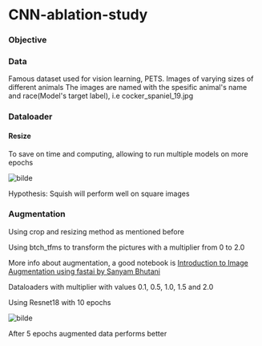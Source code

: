# CNN-ablation-study


### Objective


### Data

Famous dataset used for vision learning, PETS. 
Images of varying sizes of different animals
The images are named with the spesific animal's name and race(Model's target label), i.e cocker_spaniel_19.jpg


### Dataloader

#### Resize

To save on time and computing, allowing to run multiple models on more epochs

![bilde](https://user-images.githubusercontent.com/54356437/219981106-9715973d-a1c6-470c-b1ab-ca40f783d57d.png)


Hypothesis: Squish will perform well on square images

### Augmentation


Using crop and resizing method as mentioned before

Using btch_tfms to transform the pictures with a multiplier from 0 to 2.0

More info about augmentation, a good notebook is [Introduction to Image Augmentation using fastai by Sanyam Bhutani](https://www.kaggle.com/code/init27/introduction-to-image-augmentation-using-fastai)

Dataloaders with multiplier with values 0.1, 0.5, 1.0, 1.5 and 2.0

Using Resnet18 with 10 epochs 

![bilde](https://user-images.githubusercontent.com/54356437/219981122-dc011ed0-2a44-481f-aae0-a3b00eaf1824.png)

After 5 epochs augmented data performs better



